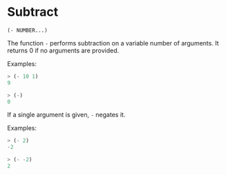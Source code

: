 # Subtract

`(- NUMBER...)`

The function `-` performs subtraction on a variable number of
arguments. It returns 0 if no arguments are provided.

Examples:

```lisp
> (- 10 1)
9

> (-)
0
```

If a single argument is given, `-` negates it.

Examples:

```lisp
> (- 2)
-2

> (- -2)
2
```
